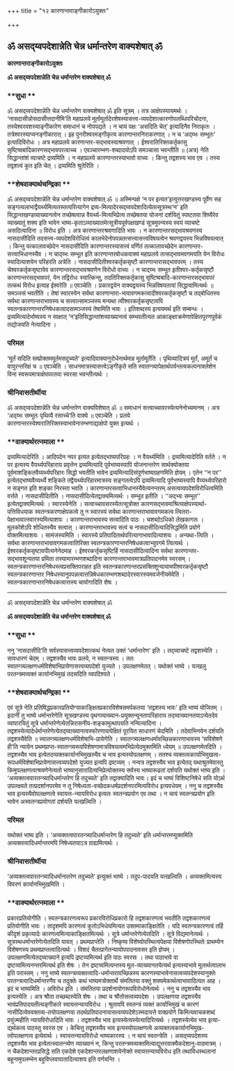 +++
title = "१२ कारणान्तराङ्गीकारोऽयुक्तः"

+++


## ॐ असद्य्वपदेशान्नेति चेन्न धर्मान्तरेण वाक्यशेषात् ॐ

**कारणान्तराङ्गीकारोऽयुक्तः**

**ॐ असद्य्वपदेशान्नेति चेन्न धर्मान्तरेण वाक्यशेषात् ॐ**

### **सुधा **

ॐ असद्य्वपदेशान्नेति चेन्न धर्मान्तरेण वाक्यशेषात् ॐ इति सूत्रम् । तत्र आक्षेपस्यायमर्थः । ‘नासदासीन्नोसदासीत्तदानीमि’ति महाप्रलये मूर्तामूर्तादेरशेषस्यासत्त्व-व्यपदेशात्कारणोपलब्धिपरिचोदना, तस्येश्वरवशस्याङ्गीकारेण समाधानं च नोपपद्यते । न चायं पक्षः ‘असदिति चेत्’ इत्यादिनैव निराकृतः । तत्रेश्वरस्याप्यनङ्गीकारात् । इह पुनरीश्वरमङ्गीकृत्य कारणान्तरनिराकरणात् । न च ‘अद्य्भः सम्भूतः’ इत्यादिविरोधः । अत्र महाप्रलये कारणान्तर-सद्भावस्याश्रवणात् । ईश्वरातिरिक्तकर्तृकासु सृष्टिष्वबादिकारणसद्भावपरत्वाच्च । एवञ्चारम्भण-शब्दादयोऽपि समञ्चासा भवन्तीति ॥ (अत्र) नेति सिद्धान्तांशं व्याचष्टे द्रव्यमिति । न महाप्रलये कारणान्तरस्याभावो वाच्यः । किन्तु तद्वशस्य भाव एव । तस्य तद्वशत्वं कुत इति चेत् । द्रव्यमिति श्रुतेरिति ।

### **शेषवाक्यार्थचन्द्रिका **

ॐ असद्य्वपदेशान्नेति चेन्न धर्मान्तरेण वाक्यशेषात् ॐ ॥ अस्मिन्पक्षे ‘न पर इत्यत’इत्युत्तरखण्डस्य पूर्वेण सह सङ्गत्यलाभाद्वैयर्थ्यमित्यतस्तत्परित्यागेन द्रव्य-मित्यादेरसद्य्वपदेशादित्येतत्सूत्रस्थ‘न’ इति सिद्धान्तखण्डव्याख्यानत्वेन तच्छेषत्वान्न वैयर्थ्य-मित्यभिप्रेत्य तच्छेषतया योजनां दर्शयितुं स्पष्टतया शिष्यैरेव व्याख्यातुं शक्य इति भावेन भाष्य-कृताऽव्याख्यातमेत्सूत्रीयपूर्वपक्षखण्डं सूत्रमुपन्यस्य स्वयं व्याचष्टे असदित्यादिना ॥ विरोध इति । अत्र कारणान्तरश्रवणादिति भावः । न कारणान्तरसद्भावश्रवणस्य नासदासीदिति तदसत्त्व-व्यपदेशविरोधित्वं कालभेदेनोपपन्नतत्सत्त्वासत्त्वविषयत्वेन श्रवणद्वयस्य भिन्नविषयत्वात् । किन्तु यत्कालावच्छेदेन नासदासीदिति कारणान्तरस्यासत्त्वं वर्णितं तत्कालावच्छेदेन कारणान्तर-सत्त्वाभिधानस्यैव । न चाद्य्भः सम्भूत इति कारणान्तरबोधकवाक्यं महाप्रलये तत्सद्भावमवगमयति येन विरोधः स्यादित्याशयेन परिहरति अत्रेति । नासदासीदितीश्वरकर्तृकसृष्टौ कारणान्तरासद्भावपरम् । तस्य चेश्वरकर्तृकसृष्टावेव कारणान्तरसद्भावश्रवणेन विरोधो वाच्यः । न चाद्य्भः सम्भूत इतीश्वर-कर्तृकसृष्टौ कारणान्तरसद्भावपरं, येन तद्विरोधः स्यात्किन्तु, तदतिरिक्तकर्तृकासु सृष्टिष्वबादि-कारणान्तरसद्भावपरं तत्कथं विरोध इत्याह ईश्वरेति ॥ एवञ्चेति । प्रकारद्वयेन वाक्यद्वयस्य भिन्नविषयतायां सिद्धायामित्यर्थः ॥ समञ्जसं भवतीति । तेषां स्वारस्येन सर्वथा कारणान्तरा-भावावगमकत्वादीश्वरकर्तृकसृष्टौ च तद्बोधितस्य सर्वथा कारणान्तराभावस्य च सत्त्वात्सामञ्जस्य मन्यथा त्वीश्वरकर्तृकसृष्टावपि स्वतन्त्रकारणान्तरनिषेधकत्वादसामञ्जस्यं तेषामिति भावः । इतिशब्दस्य इत्ययमर्थ इति सम्बन्धः । द्रव्यमित्यादेर्भाष्यस्य न साक्षात् ‘न’इतिसिद्धान्तांशव्याख्यानत्वं सम्भवतीत्यत आकाङ्क्षाक्रमेणापेक्षितपूरणपूर्वकं तद्योजयति नेत्यादिना ।

### **परिमल** 

‘मूर्तं सदिति सम्प्रोक्तममूर्तमसदुच्यते’ इत्यादिवाक्यानुरोधेनार्थमाह मूर्तामूर्तेति । पृथिव्यादित्रयं मूर्तं, अमूर्तं च वायुरन्तरिक्षं च ॥ एवञ्चेति । साधनमात्रस्यासत्त्वेऽङ्गीकृते सति स्वातन्त्र्यापेक्षार्थपर्यन्तत्वकल्पनाक्लेशेन विना स्वरूपमात्राक्षेपपरतया स्वरसा भवन्तीत्यर्थः ।

### **श्रीनिवासतीर्थीया** 

ॐ असद्य्वपदेशान्नेति चेन्न धर्मान्तरेण वाक्यविशेषात् ॐ ॥ समाधानं सत्त्वाच्चावरस्येत्यनेनोच्यमानम् । अत्र ‘अद्य्भः सम्भूतः पृथिव्यै रसाच्चे’ति वाक्ये ॥ एवञ्चेति । प्रलये कारणान्तरस्येश्वरातिरिक्तस्याभावेनारम्भणाद्याक्षेपो युक्त इत्यर्थः ।

### **वाक्यार्थरत्नमाला **

द्रव्यमित्यादेरिति । आदिपदेन नपर इत्यत इत्येतद्भाष्यपरिग्रहः । न वैयर्थ्यमिति । द्रव्यमित्यादेरिति वर्तते । न पर इत्यस्य वैयर्थ्यपरिहाराय प्रवृत्तेन द्रव्यमित्यादि पूर्वभाष्यस्यापि योजनान्तरेण सार्थक्योक्तया पूर्वमाशङ्कितवैय्यर्थ्यपरिहारः सिद्धो भवतीति भावेन द्रव्यमित्यादिसंपूर्णभाष्यग्रहणमिति ज्ञेयम् । एतेन ‘‘न पर’’ इत्येतद्भाष्यवैय्यर्थ्ये शङ्किते तद्वैयर्थ्यपरिहारमात्रस्य सङ्गतत्वेऽपि द्रव्यमित्यादि पूर्वभाष्यस्यापि वैय्यर्थ्यपरिहारो न सङ्गत इति शङ्का निरस्ता भवति । कारणान्तरसत्वाभिधानस्यैवेत्यनन्तरम् असत्वव्यपदेशविरोधित्वमिति वर्त्तते । नासदासीदितीति । नासदासीदित्येतद्वाक्यमित्यर्थः । सम्भूत इतीति । ‘‘अद्भ्यः सम्भूत’’ इत्येतद्वाक्यमित्यर्थः । स्वारस्येनेति । सत्वाच्चावसरस्येतत्सूत्रोक्त कारणसद्भावमाश्रित्याक्षेपस्यार्था-पत्तिविधयाक स्वतन्त्रकरणाक्षेपकत्वे तु न स्वारस्यं सर्वथा कारणान्तराभावावगमकत्व त्वितरा-पेक्षाभावात्स्वारस्यमित्याशयः । कारणान्तराभावस्य सत्वादिति पाठः । चशब्दोऽधिको लेखकागतः । मूलकोशेऽपि शोधितस्यैव सत्वात् । कारणान्तराभावस्य सत्वं च नासदासीदित्यादिसिद्धमिति प्रयोगे वोक्तमित्याशयः । सामंजस्यमिति । स्वारस्ये प्रतिपादितार्थपरित्यागाभावादित्याशयः । अन्यथा-त्विति । सर्वथा कारणान्तराभावावगमकत्वातिरिक्त स्वतन्त्रकारणान्तरनिषेधकत्वाभ्युपगमे त्वित्यर्थः । ईश्वरकर्तृकसृष्टावपीत्यनेनेदमाह । ईश्वरकर्त्तृकसृष्टिर्हि नासदासीदित्यादिना सर्वथा कारणान्तर-सद्भावशून्यतया प्रमिता तस्यामारम्भणशब्दादिना कारणान्तराभावमात्रप्रतिपादनमेव स्वरसम् । स्वतन्त्रकारणान्तरनिषेधस्त्वप्रसक्तिपराहत इति स्वतन्त्रकारणान्तरप्रसक्तिशून्यायामपीश्वरकर्तृकसृष्टौ स्वतन्त्रकारणान्तर निषेधस्यानुपपन्नत्वात्तन्निषेधकारम्भणशब्दादेरस्वारस्यमवर्जनीयमेवेति । स्वतन्त्रकारणान्तरनिषेधकत्वात्तस्य चायोगादिति शेषः ।

------------------------------------------------------------------------

ॐ असद्य्वपदेशान्नेति चेन्न धर्मान्तरेण वाक्यशेषात् ॐ

**ॐ असद्य्वपदेशान्नेति चेन्न धर्मान्तरेण वाक्यशेषात् ॐ**

### **सुधा **

ननु ‘नासदासीदि’ति सर्वस्यासत्त्वव्यपदेशात्कथं नेत्यत उक्तं ‘धर्मान्तरेण’ इति । तद्य्वाचष्टे तद्वशस्येति । सावधारणं चेदम् । तद्वशस्यैव भावः प्रलये, न स्वतन्त्रस्य । ततः स्वातन्त्र्यलक्षणधर्मविशेषाभिप्रायेणासत्त्वव्यपदेशो युज्यते । उपलक्षणमेतत् । यथोक्तं भाष्ये । यत्खलु परतन्त्रमव्यक्तं कार्यानभिमुखं तदसदिति व्यपदिश्यते ।

### **शेषवाक्यार्थचन्द्रिका **

एवं सूत्रे नेति प्रतिषिद्धप्रकारप्रतियोग्याकाङ्क्षितप्रकारविशेषसमर्पकतया ‘तद्वशस्य भावः’ इति भाष्यं योजितम् । इदानीं तु भाष्ये धर्मान्तरेणेति सूत्रखण्डस्य पृथगव्याख्यान-प्रयुक्तन्यूनतापरिहाराय तद्य्वाख्यानतयाऽप्येतदेव व्यापारयितुं सूत्रे धर्मान्तरेणेत्येतन्निरासनीय-शङ्कामुत्थापयति नन्वित्यादिना । तद्वशस्येत्यादेर्धर्मान्तरेणेत्येतद्य्वाख्यानत्वस्फोरणायापेक्षितं पूरयित साधारणं चेदमिति । तदेवाभिनयेन दर्शयति तद्वशस्यैवेति ॥ स्वातन्त्र्यलक्षणधर्मविशेषाभि-प्रायेणेति । स्वातन्त्र्यलक्षणधर्मावच्छिन्नकारणाभावस्य ‘सविशेषणे ही’ति न्यायेन प्रथमप्राप्त-स्वातन्त्र्यरूपविशेषणामात्रविषयत्वमभिप्रेत्येदमुक्तमिति ध्येयम् ॥ उपलक्षणमेतदिति । तद्वशस्यैव भाव इत्येतदव्यक्तकार्यानभिमुखस्यैव च भाव इत्यस्योपलक्षणम् । ततश्च व्यक्तत्वकार्याभिमुखत्व-रूपधर्मविशेषाभिप्रायेणासत्त्वव्यपदेशो युज्यत इत्यपि द्रष्टव्यम् । नन्वत्र तद्वशस्यैव भाव इत्येतद् यथाश्रुतमेवास्तु किमुपलक्षणत्वाश्रयणेनेत्यतो भाष्यानुसारादित्यभिप्रेत्योक्तस्य सर्वस्य भाष्यारूढतां दर्शयति यथोक्तं भाष्य इति । ‘अव्यक्तत्वपारतन्त्र्यादिधर्मान्तरेण हि तदुच्यते’ इति तद्वाक्यादिति भावः। इदं च भाष्यं विशिष्टनिषेधे सति योऽर्थ उपलक्ष्यते तत्प्रदर्शानपरमेव न तु निषेध्यता-वच्छेदकधर्मप्रदर्शनपरमित्यविरोध इत्यवधेयम् । ननु च तद्वशस्यैव भाव इत्यस्यैवोपलक्षणत्वे स्वायत्त-न्यायविरोध इत्यतः स्वतन्त्रप्रयोग एव तथा । न चायं स्वतन्त्रप्रयोग इति भावेन अस्वतन्त्रप्रयोगतां दर्शयति यत्खल्विति ।

### **परिमल** 

यथोक्तं भाष्य इति । ‘अव्यक्तत्वपारतन्त्र्यादिधर्मान्तरेण हि तदुच्यते’ इति धर्मान्तरमप्युक्तमिति अव्यक्तत्वादिधर्मान्तरमपि निषेध्यतयाऽत्र ग्राह्यमित्यर्थः ।

### **श्रीनिवासतीर्थीया** 

‘अव्यक्तत्वपारतन्त्र्यादिधर्मानातरेण तदुच्यते’ इत्युक्तं भाष्ये । तदुप-पादयति यत्खल्विति । अव्यक्तमित्यस्य विवरणं कार्यानभिमुखमिति ।

### **वाक्यार्थरत्नमाला **

प्रकारप्रतियोगीति । स्वतन्त्रकारणत्वरूप प्रकारविरोधिप्रकारो हि तद्वशकारणत्वं भवतीति तद्वशकारणत्वं प्रतियोगीति भावः । तादृशमपि कारणत्वं कुतोऽभिधेयमित्यत उक्तमाकाङ्क्षितेति । यदि स्वतन्त्रकारणत्वं तर्हि कीदृशं प्रकृत्यादेः कारणत्वमित्याकाङ्क्षितमित्यर्थः । सूत्रे धर्मान्तरेणेत्येतदिति । सूत्रे विद्यमानेत्यर्थः । सूत्रस्थधर्मान्तरेणेत्येतदिति यावत् । प्रथमप्राप्तेति । निष्कृष्य विशेष्योपस्थित्यपेक्षया विशेषणोपस्थितेः प्राथम्येन विशेषणस्य प्रथमप्राप्तत्वादित्यर्थः । विशदं चैतत्प्रागेतन्यायोपपादनावसर इति ज्ञेयम् । उपलक्षणमित्येतद्य्वाख्याने इत्यपि द्रष्टव्यमित्यर्थ इति पाठः स्वरसः । तथा पाठाभावे वा द्रष्टव्यमित्यनन्तरमित्यर्थ इति शेषः । तेन द्रष्टव्यमित्यन्तस्य मूल-व्याख्यानतयेत्यर्थ इत्यस्याभावे मूलार्थत्वालाभ इति परास्तम् । ननु भाष्ये स्वतन्त्रव्यक्तत्वादि-धर्मान्तरावच्छिन्नस्य कारणस्याभावेनासत्वव्यपदेशस्यानुक्तेः परतन्त्रत्वादिधर्मान्तरणैव च तदुक्तेः कथं भाष्यमत्रोक्तार्थे संमतितया वक्तुं शक्यमेकार्थत्वाभावादित्यत आह । इदं च भाष्यमिति । अविरोध इति । संमतितया प्रदर्शनायोगरूपविरोधोनेत्यर्थः । ननु च तद्वशस्यैव भाव इत्यस्येति । अत्र श्रौता तच्छब्दस्येति शेषः । तथा च श्रौतोसत्वव्यपदेशः । उपलक्षणया तद्वशस्यैव भावंप्रतिपादयतीत्यङ्गीकारे स्वायत्तन्यायविरोधः । श्रुतावपि स्वतन्त्रं व्यक्तं कार्याभिमुखं च कारणं नासीदित्येववक्तव्य-तयोपलक्षणया तदर्थप्रतिपादनायासत्वव्यपदेशेऽस्मदायत्ते वाक्प्रयोगे किमित्यवाचकशब्दं प्रयुंज्महीति न्यायविरोधादिति भावः । तद्वशस्यैव भाव इत्यस्येत्यस्येत्यादिरित्यर्थः । तद्वशस्येत्येव भाव इत्या-द्यर्थकत्व पाठस्तु स्वरस एव । केचित्तु तद्वशस्यैव भाव इत्यस्योपलक्षणत्वे अव्यक्तत्वकार्यानभिमुख-त्वोपलक्षणत्व इत्येवार्थः । स्वायत्तन्यायविरोधो भाष्यकारस्य । न चायं स्वतन्त्रेति । असद्य्वपदेशस्य तद्वशस्यैव भाव इत्येतत्स्वातन्त्र्येण व्याख्यानं न, किन्तु परतन्त्रमव्यक्तमित्याद्युत्तरवाक्यैकदेशानु-वादमात्रम् । न चैकदेशान्तरप्रसिद्धे सति एकदेशे एकदेशान्तरलक्षणाशयेनोक्ते स्वायत्तन्यायविरोध इति तथाविधस्थलानां बहूनामुपलम्भेन बहुविप्लवापातादित्याशय इति वर्णयन्ति ।

